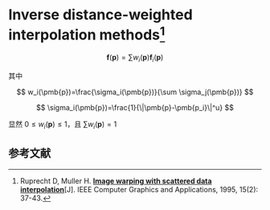 # Inverse distance-weighted interpolation methods[^IDW]

$$
\pmb{f}(\pmb{p})=\sum w_i(\pmb{p})\pmb{f}_i(\pmb{p})
$$

其中

$$
w_i(\pmb{p})=\frac{\sigma_i(\pmb{p})}{\sum \sigma_j(\pmb{p})}
$$

$$
\sigma_i(\pmb{p})=\frac{1}{\|\pmb{p}-\pmb{p_i}\|^u}
$$

显然 $0\le w_i(\pmb{p})\le 1$，且 $\sum w_i(\pmb{p})=1$ 

## 参考文献

[^IDW]: Ruprecht D, Muller H. [**Image warping with scattered data interpolation**](http://citeseer.ist.psu.edu/426836.html)[J]. IEEE Computer Graphics and Applications, 1995, 15(2): 37-43.

